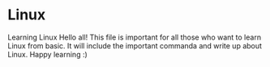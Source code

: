# Linux
Learning Linux
Hello all! This file is important for all those who want to learn Linux from basic. It will include the important commanda and write up about Linux. Happy learning :)
